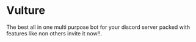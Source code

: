 # Vulture
The best all in one multi purpose bot for your discord server packed with features like non others invite it now!!.
